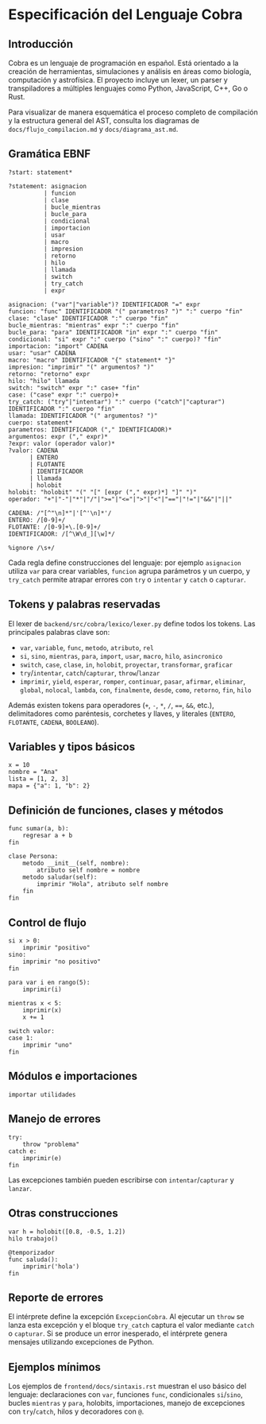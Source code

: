 # Especificación del Lenguaje Cobra

## Introducción
Cobra es un lenguaje de programación en español. Está orientado a la creación de herramientas, simulaciones y análisis en áreas como biología, computación y astrofísica. El proyecto incluye un lexer, un parser y transpiladores a múltiples lenguajes como Python, JavaScript, C++, Go o Rust.

Para visualizar de manera esquemática el proceso completo de compilación y la estructura general del AST, consulta los diagramas de `docs/flujo_compilacion.md` y `docs/diagrama_ast.md`.

## Gramática EBNF
```ebnf
?start: statement*

?statement: asignacion
          | funcion
          | clase
          | bucle_mientras
          | bucle_para
          | condicional
          | importacion
          | usar
          | macro
          | impresion
          | retorno
          | hilo
          | llamada
          | switch
          | try_catch
          | expr

asignacion: ("var"|"variable")? IDENTIFICADOR "=" expr
funcion: "func" IDENTIFICADOR "(" parametros? ")" ":" cuerpo "fin"
clase: "clase" IDENTIFICADOR ":" cuerpo "fin"
bucle_mientras: "mientras" expr ":" cuerpo "fin"
bucle_para: "para" IDENTIFICADOR "in" expr ":" cuerpo "fin"
condicional: "si" expr ":" cuerpo ("sino" ":" cuerpo)? "fin"
importacion: "import" CADENA
usar: "usar" CADENA
macro: "macro" IDENTIFICADOR "{" statement* "}"
impresion: "imprimir" "(" argumentos? ")"
retorno: "retorno" expr
hilo: "hilo" llamada
switch: "switch" expr ":" case+ "fin"
case: ("case" expr ":" cuerpo)+
try_catch: ("try"|"intentar") ":" cuerpo ("catch"|"capturar") IDENTIFICADOR ":" cuerpo "fin"
llamada: IDENTIFICADOR "(" argumentos? ")"
cuerpo: statement*
parametros: IDENTIFICADOR ("," IDENTIFICADOR)*
argumentos: expr ("," expr)*
?expr: valor (operador valor)*
?valor: CADENA
      | ENTERO
      | FLOTANTE
      | IDENTIFICADOR
      | llamada
      | holobit
holobit: "holobit" "(" "[" [expr ("," expr)*] "]" ")"
operador: "+"|"-"|"*"|"/"|">="|"<="|">"|"<"|"=="|"!="|"&&"|"||"

CADENA: /"[^"\n]*"|'[^'\n]*'/
ENTERO: /[0-9]+/
FLOTANTE: /[0-9]+\.[0-9]+/
IDENTIFICADOR: /[^\W\d_][\w]*/

%ignore /\s+/
```
Cada regla define construcciones del lenguaje: por ejemplo `asignacion` utiliza `var` para crear variables, `funcion` agrupa parámetros y un cuerpo, y `try_catch` permite atrapar errores con `try` o `intentar` y `catch` o `capturar`.

## Tokens y palabras reservadas
El lexer de `backend/src/cobra/lexico/lexer.py` define todos los tokens. Las principales palabras clave son:
- `var`, `variable`, `func`, `metodo`, `atributo`, `rel`
- `si`, `sino`, `mientras`, `para`, `import`, `usar`, `macro`, `hilo`, `asincronico`
- `switch`, `case`, `clase`, `in`, `holobit`, `proyectar`, `transformar`, `graficar`
- `try`/`intentar`, `catch`/`capturar`, `throw`/`lanzar`
- `imprimir`, `yield`, `esperar`, `romper`, `continuar`, `pasar`, `afirmar`, `eliminar`,
  `global`, `nolocal`, `lambda`, `con`, `finalmente`, `desde`, `como`, `retorno`, `fin`, `hilo`

Además existen tokens para operadores (`+`, `-`, `*`, `/`, `==`, `&&`, etc.), delimitadores como paréntesis, corchetes y llaves, y literales (`ENTERO`, `FLOTANTE`, `CADENA`, `BOOLEANO`).

## Variables y tipos básicos
```cobra
x = 10
nombre = "Ana"
lista = [1, 2, 3]
mapa = {"a": 1, "b": 2}
```

## Definición de funciones, clases y métodos
```cobra
func sumar(a, b):
    regresar a + b
fin

clase Persona:
    metodo __init__(self, nombre):
        atributo self nombre = nombre
    metodo saludar(self):
        imprimir "Hola", atributo self nombre
    fin
fin
```

## Control de flujo
```cobra
si x > 0:
    imprimir "positivo"
sino:
    imprimir "no positivo"
fin

para var i en rango(5):
    imprimir(i)

mientras x < 5:
    imprimir(x)
    x += 1

switch valor:
case 1:
    imprimir "uno"
fin
```

## Módulos e importaciones
```cobra
importar utilidades
```

## Manejo de errores
```cobra
try:
    throw "problema"
catch e:
    imprimir(e)
fin
```
Las excepciones también pueden escribirse con `intentar`/`capturar` y `lanzar`.

## Otras construcciones
```cobra
var h = holobit([0.8, -0.5, 1.2])
hilo trabajo()

@temporizador
func saluda():
    imprimir('hola')
fin
```

## Reporte de errores
El intérprete define la excepción `ExcepcionCobra`. Al ejecutar un `throw` se lanza esta excepción y el bloque `try_catch` captura el valor mediante `catch` o `capturar`. Si se produce un error inesperado, el intérprete genera mensajes utilizando excepciones de Python.

## Ejemplos mínimos
Los ejemplos de `frontend/docs/sintaxis.rst` muestran el uso básico del lenguaje: declaraciones con `var`, funciones `func`, condicionales `si`/`sino`, bucles `mientras` y `para`, holobits, importaciones, manejo de excepciones con `try`/`catch`, hilos y decoradores con `@`.
